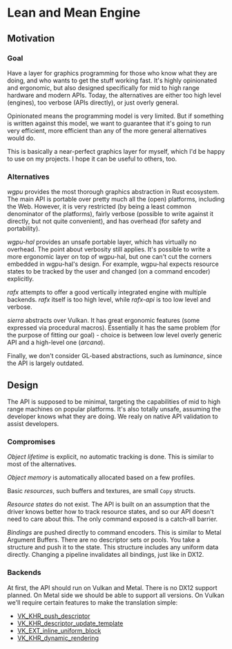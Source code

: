 # Lean and Mean Engine

## Motivation

### Goal

Have a layer for graphics programming for those who know what they are doing, and who wants to get the stuff working fast. It's highly opinionated and ergonomic, but also designed specifically for mid to high range hardware and modern APIs. Today, the alternatives are either too high level (engines), too verbose (APIs directly), or just overly general.

Opinionated means the programming model is very limited. But if something is written against this model, we want to guarantee that it's going to run very efficient, more efficient than any of the more general alternatives would do.

This is basically a near-perfect graphics layer for myself, which I'd be happy to use on my projects. I hope it can be useful to others, too.

### Alternatives

*wgpu* provides the most thorough graphics abstraction in Rust ecosystem. The main API is portable over pretty much all the (open) platforms, including the Web. However, it is very restricted (by being a least common denominator of the platforms), fairly verbose (possible to write against it directly, but not quite convenient), and has overhead (for safety and portability).

*wgpu-hal* provides an unsafe portable layer, which has virtually no overhead. The point about verbosity still applies. It's possible to write a more ergonomic layer on top of wgpu-hal, but one can't cut the corners embedded in wgpu-hal's design. For example, wgpu-hal expects resource states to be tracked by the user and changed (on a command encoder) explicitly.

*rafx* attempts to offer a good vertically integrated engine with multiple backends. *rafx* itself is too high level, while *rafx-api* is too low level and verbose.

*sierra* abstracts over Vulkan. It has great ergonomic features (some expressed via procedural macros). Essentially it has the same problem (for the purpose of fitting our goal) - choice is between low level overly generic API and a high-level one (*arcana*).

Finally, we don't consider GL-based abstractions, such as *luminance*, since the API is largely outdated.

## Design

The API is supposed to be minimal, targeting the capabilities of mid to high range machines on popular platforms. It's also totally unsafe, assuming the developer knows what they are doing. We realy on native API validation to assist developers.

### Compromises

*Object lifetime* is explicit, no automatic tracking is done. This is similar to most of the alternatives.

*Object memory* is automatically allocated based on a few profiles.

Basic *resources*, such buffers and textures, are small `Copy` structs.

*Resource states* do not exist. The API is built on an assumption that the driver knows better how to track resource states, and so our API doesn't need to care about this. The only command exposed is a catch-all barrier.

*Bindings* are pushed directly to command encoders. This is similar to Metal Argument Buffers. There are no descriptor sets or pools. You take a structure and push it to the state. This structure includes any uniform data directly. Changing a pipeline invalidates all bindings, just like in DX12.

### Backends

At first, the API should run on Vulkan and Metal. There is no DX12 support planned. On Metal side we should be able to support all versions. On Vulkan we'll require certain features to make the translation simple:

  - [VK_KHR_push_descriptor](https://registry.khronos.org/vulkan/specs/1.3-extensions/man/html/VK_KHR_push_descriptor.html)
  - [VK_KHR_descriptor_update_template](https://registry.khronos.org/vulkan/specs/1.3-extensions/man/html/VK_KHR_descriptor_update_template.html)
  - [VK_EXT_inline_uniform_block](https://registry.khronos.org/vulkan/specs/1.3-extensions/man/html/VK_EXT_inline_uniform_block.html)
  - [VK_KHR_dynamic_rendering](https://registry.khronos.org/vulkan/specs/1.3-extensions/man/html/VK_KHR_dynamic_rendering.html)
